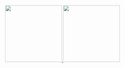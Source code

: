### <!--Hi there 👋-->

<div align="center">
  <a href="https://github.com/Valmy864">
  <img height="180em" src="https://github-readme-stats.vercel.app/api?username=Valmy864&show_icons=true&theme=vue&include_all_commits=true&count_private=true&bg_color=0D1117&title_color=3DDC84&icon_color=3DDC84&show_icons=true&hide_border=true&text_color=ffffff"/>
  <img height="180em" src="https://github-readme-stats.vercel.app/api/top-langs/?username=Valmy864&layout=compact&langs_count=7&theme=vue&bg_color=0D1117&title_color=3DDC84&icon_color=3DDC84&show_icons=true&hide_border=true&text_color=#ffffff"/>
</div>
<!--
**Valmy864/Valmy864** is a ✨ _special_ ✨ repository because its `README.md` (this file) appears on your GitHub profile.

Here are some ideas to get you started:

- 🔭 I’m currently working on ...
- 🌱 I’m currently learning ...
- 👯 I’m looking to collaborate on ...
- 🤔 I’m looking for help with ...
- 💬 Ask me about ...
- 📫 How to reach me: ...
- 😄 Pronouns: ...
- ⚡ Fun fact: ...
-->
